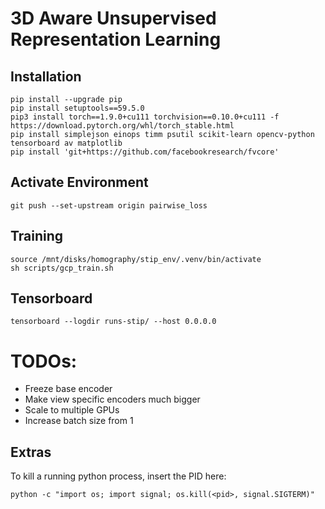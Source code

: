 # 3D Aware Unsupervised Representation Learning

## Installation
```
pip install --upgrade pip
pip install setuptools==59.5.0
pip3 install torch==1.9.0+cu111 torchvision==0.10.0+cu111 -f https://download.pytorch.org/whl/torch_stable.html
pip install simplejson einops timm psutil scikit-learn opencv-python tensorboard av matplotlib
pip install 'git+https://github.com/facebookresearch/fvcore'
```

## Activate Environment
```
git push --set-upstream origin pairwise_loss
```

## Training
```
source /mnt/disks/homography/stip_env/.venv/bin/activate
sh scripts/gcp_train.sh
```

## Tensorboard
```
tensorboard --logdir runs-stip/ --host 0.0.0.0
```

# TODOs:
- Freeze base encoder
- Make view specific encoders much bigger
- Scale to multiple GPUs
- Increase batch size from 1

## Extras

To kill a running python process, insert the PID here:
````
python -c "import os; import signal; os.kill(<pid>, signal.SIGTERM)"
````
